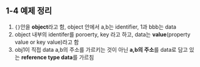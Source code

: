 ## 1-4 예제 정리

1.  `{}`안을 **object**라고 함, object 안에서 a,b는 identifier, 1과 bbb는 data
2. object 내부의 identifer를 poroerty, key 라고 하고, data는 **value**(property value or key value)라고 함
3. obj1이 직접 data a,b의 주소를 가르키는 것이 아닌 **a,b의 주소**를 data로 담고 있는 **reference type data**를 가르침

